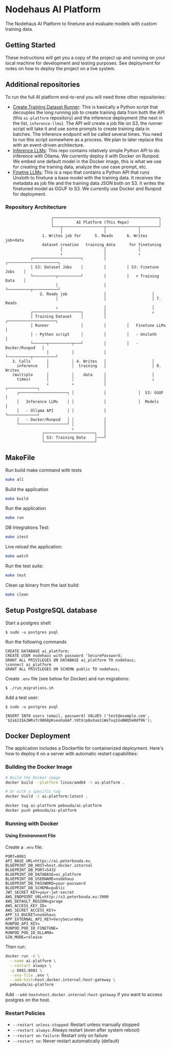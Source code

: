 # Nodehaus AI Platform

The Nodehaus AI Platform to finetune and evaluate models with custom training data.

## Getting Started

These instructions will get you a copy of the project up and running on your local machine for development and testing
purposes. See deployment for notes on how to deploy the project on a live system.

## Additional repositories

To run the full AI platform end-to-end you will need three other repositories:

-   [Create Training Dataset Runner](https://github.com/Nodehaus/create-training-dataset-runner): This is basically a Python script that decouples the long running job to create training data from both the API (this `ai-platform` repository) and the inference deployment (the next in the list, `inference-llms`). The API will create a job file on S3, the runner script will take it and use some prompts to create training data in batches. The inference endpoint will be called several times. You need to run this script somewhere as a process. We plan to later replace this with an event-driven architecture.
-   [Inference LLMs](https://github.com/Nodehaus/inference-llms): This repo contains relatively simple Python API to do inference with Ollama. We currently deploy it with Docker on Runpod. We embed one default model in the Docker image, this is what we use for creating the training data, analyze the use case prompt, etc.
-   [Finetne LLMs](https://github.com/Nodehaus/finetune-llms): This is a repo that contains a Python API that runs Unsloth to finetune a base model with the training data. It receives the metadata as job file and the training data JSON both on S3. It writes the finetuned model as GGUF to S3. We currently use Docker and Runpod for deployment.

### Repository Architecture

```
                    ┌──────────────────────────────────────────────┐
                    │          AI Platform (This Repo)             │
                    └───┬──────────────────┬──────────────┬────────┘
                        │                  │              │
                1. Writes job for      5. Reads      6. Writes job+data
                dataset creation   training data      for finetuning
                        │                  │              │
                        ↓                  │              ↓
           ┌─────────────────────┐         │         ┌──────────────────────┐
           │ S3: Dataset Jobs    │         │         │ S3: Finetune Jobs    │
           └──────────┬──────────┘         │         │   + Training Data    │
                      │                    │         └──────────┬───────────┘
               2. Reads job                │                    │
                      │                    │                    │ 7. Reads
                      ↓                    │                    │
           ┌─────────────────────┐         │                    ↓
           │ Training Dataset    │         │         ┌─────────────────────┐
           │ Runner              │         │         │   Finetune LLMs     │
           │ - Python script     │         │         │   - Unsloth         │
           └──────┬──────────┬───┘         │         │   - Docker/Runpod   │
                  │          │             │         └──────────┬──────────┘
   3. Calls       │          │ 4. Writes   │                    │
     inference    │          │  training   │                    │ 8. Writes
   (multiple      │          │    data     │                    │
     times)       │          │             │                    ↓
                  ↓          ↓             │              ┌─────────────┐
     ┌─────────────────────┐ │             │              │  S3: GGUF   │
     │   Inference LLMs    │ │             │              │  Models     │
     │   - Ollama API      │ │             │              └─────────────┘
     │   - Docker/Runpod   │ │             │
     └─────────────────────┘ │             │
                             ↓             │
                ┌──────────────────────┐   │
                │ S3: Training Data    │───┘
                └──────────────────────┘
```

## MakeFile

Run build make command with tests

```bash
make all
```

Build the application

```bash
make build
```

Run the application

```bash
make run
```

DB Integrations Test:

```bash
make itest
```

Live reload the application:

```bash
make watch
```

Run the test suite:

```bash
make test
```

Clean up binary from the last build:

```bash
make clean
```

## Setup PostgreSQL database

Start a postgres shell:

```
$ sudo -u postgres psql

```

Run the following commands

```
CREATE DATABASE ai_platform;
CREATE USER nodehaus with password 'SecurePassword;
GRANT ALL PRIVILEGES ON DATABASE ai_platform TO nodehaus;
\connect ai_platform
GRANT ALL PRIVILEGES ON SCHEMA public TO nodehaus;
```

Create `.env` file (see below for Docker) and run migrations:

```
$ ./run_migrations.sh
```

Add a test user:

```
$ sudo -u postgres psql

```

```
INSERT INTO users (email, password) VALUES ('test@example.com', '$2a$12$k2WRsfc9868pKseoXaGAf.YdtXrp8uXumJiWoTxq1UxBWQ5m0df96');
```

## Docker Deployment

The application includes a Dockerfile for containerized deployment. Here's how to deploy it on a server with automatic
restart capabilities:

### Building the Docker Image

```bash
# Build the Docker image
docker build --platform linux/amd64 -t ai-platform .

# Or with a specific tag
docker build -t ai-platform:latest .
```

```bash
docker tag ai-platform pebouda/ai-platform
docker push pebouda/ai-platform
```

### Running with Docker

#### Using Environment File

Create a `.env` file:

```env
PORT=8081
API_BASE_URL=https://ai.peterbouda.eu
BLUEPRINT_DB_HOST=host.docker.internal
BLUEPRINT_DB_PORT=5432
BLUEPRINT_DB_DATABASE=ai_platform
BLUEPRINT_DB_USERNAME=nodehaus
BLUEPRINT_DB_PASSWORD=your-password
BLUEPRINT_DB_SCHEMA=public
JWT_SECRET_KEY=your-jwt-secret
AWS_ENDPOINT_URL=http://s3.peterbouda.eu:3900
AWS_DEFAULT_REGION=garage
AWS_ACCESS_KEY_ID=
AWS_SECRET_ACCESS_KEY=
APP_S3_BUCKET=nodehaus
APP_EXTERNAL_API_KEY=VerySecureKey
RUNPOD_API_KEY=
RUNPOD_POD_ID_FINETUNE=
RUNPOD_POD_ID_OLLAMA=
GIN_MODE=release
```

Then run:

```bash
docker run -d \
  --name ai-platform \
  --restart always \
  -p 8081:8081 \
  --env-file .env \
  --add-host=host.docker.internal:host-gateway \
  pebouda/ai-platform
```

Add `--add-host=host.docker.internal:host-gateway` if you want to access postgres on the host.

### Restart Policies

-   `--restart unless-stopped`: Restart unless manually stopped
-   `--restart always`: Always restart (even after system reboot)
-   `--restart on-failure`: Restart only on failure
-   `--restart no`: Never restart automatically (default)
